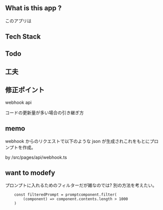 ## What is this app ?

このアプリは

## Tech Stack

## Todo

## 工夫

## 修正ポイント

webhook api

コードの更新量が多い場合の引き継ぎ方

## memo

webhook からのリクエストで以下のような json が生成されこれをもとにプロンプトを作成。

by /src/pages/api/webhook.ts

## want to modefy

プロンプトに入れるためのフィルターだが雑なのでは?
別の方法を考えたい。

```
    const filteredPrompt = promptcomponent.filter(
        (component) => component.contents.length > 1000
    )
```

